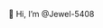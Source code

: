 👋 Hi, I’m @Jewel-5408

<!---
Jewel-5408/Jewel-5408 is a ✨ special ✨ repository because its `README.md` (this file) appears on your GitHub profile.
You can click the Preview link to take a look at your changes.
--->
